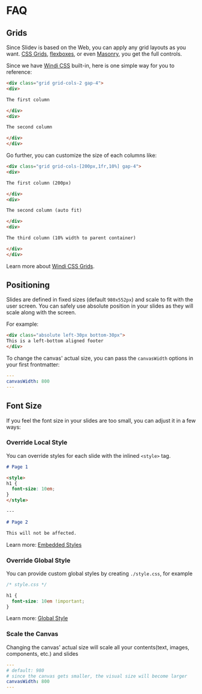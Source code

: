# FAQ

## Grids

Since Slidev is based on the Web, you can apply any grid layouts as you want. [CSS Grids](https://css-tricks.com/snippets/css/complete-guide-grid/), [flexboxes](https://css-tricks.com/snippets/css/a-guide-to-flexbox/), or even [Masonry](https://css-tricks.com/native-css-masonry-layout-in-css-grid/), you get the full controls.

Since we have [Windi CSS](https://windicss.org/) built-in, here is one simple way for you to reference:

```html
<div class="grid grid-cols-2 gap-4">
<div>

The first column

</div>
<div>

The second column

</div>
</div>
```

Go further, you can customize the size of each columns like:

```html
<div class="grid grid-cols-[200px,1fr,10%] gap-4">
<div>

The first column (200px)

</div>
<div>

The second column (auto fit)

</div>
<div>

The third column (10% width to parent container)

</div>
</div>
```

Learn more about [Windi CSS Grids](https://windicss.org/utilities/grid.html).

## Positioning

Slides are defined in fixed sizes (default `980x552px`) and scale to fit with the user screen. You can safely use absolute position in your slides as they will scale along with the screen.

For example:

```html
<div class="absolute left-30px bottom-30px">
This is a left-bottom aligned footer
</div>
```

To change the canvas' actual size, you can pass the `canvasWidth` options in your first frontmatter:

```yaml
---
canvasWidth: 800
---
```

## Font Size

If you feel the font size in your slides are too small, you can adjust it in a few ways:

### Override Local Style

You can override styles for each slide with the inlined `<style>` tag.

```md
# Page 1

<style>
h1 {
  font-size: 10em;
}
</style>

---

# Page 2

This will not be affected.
```

Learn more: [Embedded Styles](/guide/syntax.html#embedded-styles)

### Override Global Style

You can provide custom global styles by creating `./style.css`, for example

```css
/* style.css */ 

h1 {
  font-size: 10em !important;
}
```

Learn more: [Global Style](/custom/directory-structure.html#style)

### Scale the Canvas

Changing the canvas' actual size will scale all your contents(text, images, components, etc.) and slides

```yaml
---
# default: 980
# since the canvas gets smaller, the visual size will become larger
canvasWidth: 800
---
```
